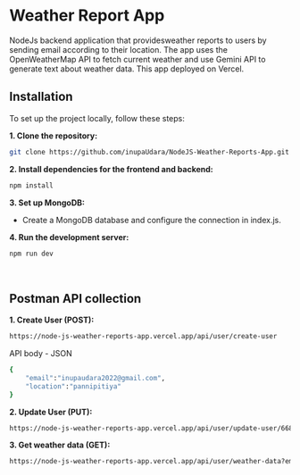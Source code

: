 # Weather Report App
NodeJs backend application that providesweather reports to users by sending email according to their location. The app uses the OpenWeatherMap API to fetch current weather and use Gemini API to generate text about weather data. This app deployed on Vercel.
<br>

## Installation

To set up the project locally, follow these steps:

**1. Clone the repository:**

```bash
git clone https://github.com/inupaUdara/NodeJS-Weather-Reports-App.git
```

**2. Install dependencies for the frontend and backend:**

```bash
npm install
```

**3. Set up MongoDB:**

- Create a MongoDB database and configure the connection in index.js.

**4. Run the development server:**

```bash
npm run dev
```

<br>

## Postman API collection

**1. Create User (POST):**

```bash
https://node-js-weather-reports-app.vercel.app/api/user/create-user
```
API body - JSON
```bash
{
    "email":"inupaudara2022@gmail.com",
    "location":"pannipitiya"
}
```

**2. Update User (PUT):**

```bash
https://node-js-weather-reports-app.vercel.app/api/user/update-user/668f6ce2a45ae57e5f13e27d
```

**3. Get weather data (GET):**

```bash
https://node-js-weather-reports-app.vercel.app/api/user/weather-data?email=example2@gmail.com&date=2024-07-12
```



